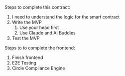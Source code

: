 Steps to complete this contract:
1. I need to understand the logic for the smart contract
2. Write the MVP 
   1. Use your head first
   2. Use Claude and AI Buddies
3. Test the MVP

Steps to to complete the frontend:
1. Finish frontend
2. E2E Testing
3. Circle Compliance Engine